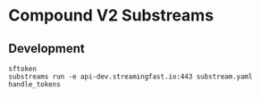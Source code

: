 # Compound V2 Substreams

## Development

```
sftoken
substreams run -e api-dev.streamingfast.io:443 substream.yaml handle_tokens
```
